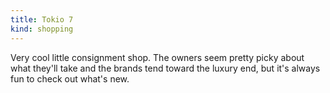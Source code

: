 ```yaml
---
title: Tokio 7
kind: shopping
---
```

Very cool little consignment shop. The owners seem pretty picky about what they'll take and the brands tend toward the luxury end, but it's always fun to check out what's new.